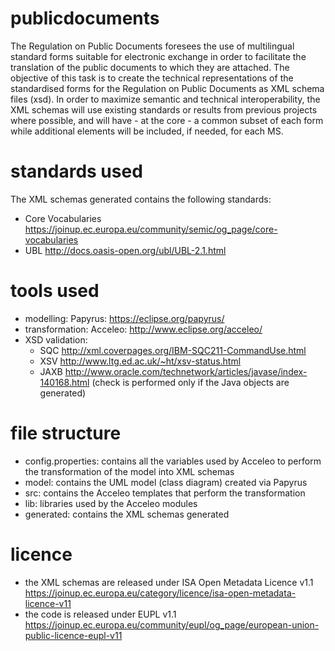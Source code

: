 # publicdocuments
The Regulation on Public Documents foresees the use of multilingual standard forms suitable for electronic exchange in order to facilitate the translation of the public documents to which they are attached.
The objective of this task is to create the technical representations of the standardised forms for the Regulation on Public Documents as XML schema files (xsd).
In order to maximize semantic and technical interoperability, the XML schemas will use existing standards or results from previous projects where possible, and will have - at the core - a common subset of each form while additional elements will be included, if needed, for each MS.
# standards used
The XML schemas generated contains the following standards: 
* Core Vocabularies https://joinup.ec.europa.eu/community/semic/og_page/core-vocabularies
* UBL http://docs.oasis-open.org/ubl/UBL-2.1.html 

# tools used
* modelling: Papyrus: https://eclipse.org/papyrus/ 
* transformation: Acceleo: http://www.eclipse.org/acceleo/
* XSD validation: 
	* SQC http://xml.coverpages.org/IBM-SQC211-CommandUse.html
	* XSV http://www.ltg.ed.ac.uk/~ht/xsv-status.html
	* JAXB http://www.oracle.com/technetwork/articles/javase/index-140168.html (check is performed only if the Java objects are generated)

# file structure
* config.properties: contains all the variables used by Acceleo to perform the transformation of the model into XML schemas
* model: contains the UML model (class diagram) created via Papyrus
* src: contains the Acceleo templates that perform the transformation
* lib: libraries used by the Acceleo modules
* generated: contains the XML schemas generated

# licence
* the XML schemas are released under ISA Open Metadata Licence v1.1 https://joinup.ec.europa.eu/category/licence/isa-open-metadata-licence-v11
* the code is released under EUPL v1.1 https://joinup.ec.europa.eu/community/eupl/og_page/european-union-public-licence-eupl-v11